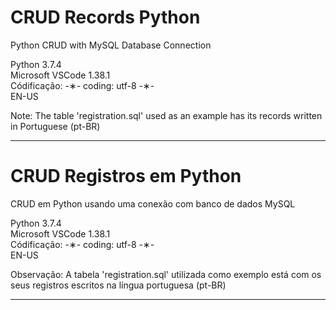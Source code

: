 # CRUD Records Python

Python CRUD with MySQL Database Connection

Python 3.7.4 </br>
Microsoft VSCode 1.38.1 </br>
Códificação: -&lowast;- coding: utf-8 -&lowast;- </br>
EN-US </br>

Note: The table 'registration.sql' used as an example has its records written in Portuguese (pt-BR)

-----------------------------------------------------------------------------------------------------------------------------

# CRUD Registros em Python

CRUD em Python usando uma conexão com banco de dados MySQL

Python 3.7.4 </br>
Microsoft VSCode 1.38.1 </br>
Códificação: -&lowast;- coding: utf-8 -&lowast;- </br>
EN-US </br> 

Observação: A tabela 'registration.sql' utilizada como exemplo está com os seus registros escritos na língua portuguesa (pt-BR)

-----------------------------------------------------------------------------------------------------------------------------
